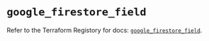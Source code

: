 # `google_firestore_field`

Refer to the Terraform Registory for docs: [`google_firestore_field`](https://registry.terraform.io/providers/hashicorp/google-beta/5.7.0/docs/resources/google_firestore_field).
